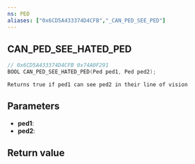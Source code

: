 ```yaml
---
ns: PED
aliases: ["0x6CD5A433374D4CFB","_CAN_PED_SEE_PED"]
---
```

## CAN_PED_SEE_HATED_PED

```c
// 0x6CD5A433374D4CFB 0x74A0F291
BOOL CAN_PED_SEE_HATED_PED(Ped ped1, Ped ped2);
```

```
Returns true if ped1 can see ped2 in their line of vision  
```

## Parameters
* **ped1**: 
* **ped2**: 

## Return value
